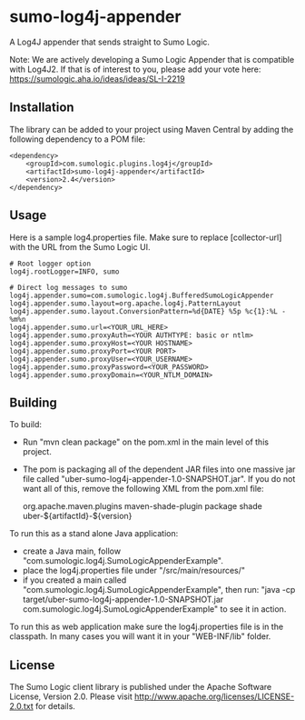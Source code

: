 # sumo-log4j-appender

A Log4J appender that sends straight to Sumo Logic.

Note: We are actively developing a Sumo Logic Appender that is compatible with Log4J2. If that is of interest to you, please add your vote here:  https://sumologic.aha.io/ideas/ideas/SL-I-2219 

## Installation

The library can be added to your project using Maven Central by adding the following dependency to a POM file:

```
<dependency>
    <groupId>com.sumologic.plugins.log4j</groupId>
    <artifactId>sumo-log4j-appender</artifactId>
    <version>2.4</version>
</dependency>
```

## Usage

Here is a sample log4.properties file. Make sure to replace [collector-url] with the URL from the Sumo Logic UI.

    # Root logger option
    log4j.rootLogger=INFO, sumo

    # Direct log messages to sumo
    log4j.appender.sumo=com.sumologic.log4j.BufferedSumoLogicAppender
    log4j.appender.sumo.layout=org.apache.log4j.PatternLayout
    log4j.appender.sumo.layout.ConversionPattern=%d{DATE} %5p %c{1}:%L - %m%n
    log4j.appender.sumo.url=<YOUR_URL_HERE>
    log4j.appender.sumo.proxyAuth=<YOUR AUTHTYPE: basic or ntlm>
    log4j.appender.sumo.proxyHost=<YOUR HOSTNAME>
    log4j.appender.sumo.proxyPort=<YOUR PORT>
    log4j.appender.sumo.proxyUser=<YOUR_USERNAME>
    log4j.appender.sumo.proxyPassword=<YOUR_PASSWORD>
    log4j.appender.sumo.proxyDomain=<YOUR_NTLM_DOMAIN>

## Building

To build:
- Run "mvn clean package" on the pom.xml in the main level of this project.
- The pom is packaging all of the dependent JAR files into one massive jar file called "uber-sumo-log4j-appender-1.0-SNAPSHOT.jar". If you do not want all of this, remove the following XML from the pom.xml file:

	<build>
		<plugins>
			<plugin>
			    <groupId>org.apache.maven.plugins</groupId>
			    <artifactId>maven-shade-plugin</artifactId>
			    <executions>
			        <execution>
			            <phase>package</phase>
			            <goals>
			                <goal>shade</goal>
			            </goals>
			        </execution>
			    </executions>
			    <configuration>
			        <finalName>uber-${artifactId}-${version}</finalName>
			    </configuration>
			</plugin>
		</plugins>
	</build>

To run this as a stand alone Java application:
- create a Java main, follow "com.sumologic.log4j.SumoLogicAppenderExample".
- place the log4j.properties file under "/src/main/resources/"
- if you created a main called "com.sumologic.log4j.SumoLogicAppenderExample", 
then run: "java -cp target/uber-sumo-log4j-appender-1.0-SNAPSHOT.jar com.sumologic.log4j.SumoLogicAppenderExample" to see it in action. 

To run this as web application make sure the log4j.properties file is in the classpath. In many cases you will want it in your "WEB-INF/lib" folder.

## License

The Sumo Logic client library is published under the Apache Software License, Version 2.0. Please visit http://www.apache.org/licenses/LICENSE-2.0.txt for details.
